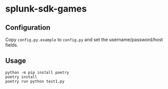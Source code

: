 # splunk-sdk-games

## Configuration

Copy `config.py.example` to `config.py` and set the username/password/host fields.

## Usage

```shell
python -m pip install poetry
poetry install 
poetry run python test1.py
```
